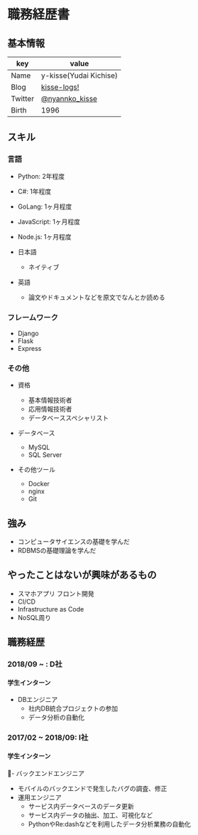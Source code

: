 # 職務経歴書

## 基本情報

|key|value|
|---|-----|
|Name|y-kisse(Yudai Kichise)|
|Blog|[kisse-logs!](http://www.kisse-logs.com)|
|Twitter|[@nyannko_kisse](https://twitter.com/nyannko_kisse)|
|Birth|1996|

## スキル

### 言語

- Python: 2年程度
- C#: 1年程度
- GoLang: 1ヶ月程度
- JavaScript: 1ヶ月程度
- Node.js: 1ヶ月程度

- 日本語
  - ネイティブ
- 英語
  - 論文やドキュメントなどを原文でなんとか読める

### フレームワーク

- Django
- Flask
- Express

### その他

- 資格
  - 基本情報技術者
  - 応用情報技術者
  - データベーススペシャリスト

- データベース
  - MySQL
  - SQL Server

- その他ツール
  - Docker
  - nginx
  - Git

## 強み

- コンピュータサイエンスの基礎を学んだ
- RDBMSの基礎理論を学んだ

## やったことはないが興味があるもの

- スマホアプリ フロント開発  
- CI/CD
- Infrastructure as Code
- NoSQL周り

## 職務経歴

### 2018/09 ~ : D社

#### 学生インターン

- DBエンジニア
  - 社内DB統合プロジェクトの参加
  - データ分析の自動化

### 2017/02 ~ 2018/09: I社

#### 学生インターン

- バックエンドエンジニア
  - モバイルのバックエンドで発生したバグの調査、修正
- 運用エンジニア
  - サービス内データベースのデータ更新
  - サービス内データの抽出、加工、可視化など
  - PythonやRe:dashなどを利用したデータ分析業務の自動化
